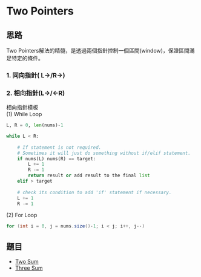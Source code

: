 # Two Pointers

## 思路

Two Pointers解法的精髓，是透過兩個指針控制一個區間\(window\)，保證區間滿足特定的條件。

### 1. 同向指針\( L-&gt;/R-&gt;\)

### 2. 相向指針\(L-&gt;/&lt;-R\)

相向指針模板  
\(1\) While Loop 

```python
L, R = 0, len(nums)-1

while L < R:
    
    # If statement is not required. 
    # Sometimes it will just do something without if/elif statement.
    if nums(L) nums(R) == target:
        L += 1
        R -= 1 
        return result or add result to the final list
    elif > target
    
    # check its condition to add 'if' statement if necessary. 
    L += 1
    R -= 1
```

\(2\) For Loop

```java
for (int i = 0, j = nums.size()-1; i < j; i++, j--)
```

## 題目

* [Two Sum](https://leetcode.com/problems/two-sum/)
* [Three Sum](https://leetcode.com/problems/3sum/)

